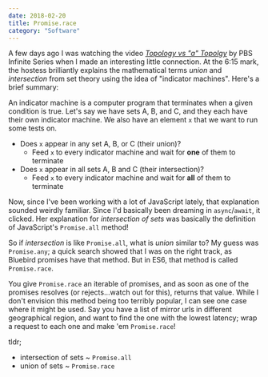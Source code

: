 ```yaml
---
date: 2018-02-20
title: Promise.race
category: "Software"
---
```


A few days ago I was watching the video [_Topology vs "a" Topolgy_][1] by PBS Infinite Series when I made an interesting little connection. At the 6:15 mark, the hostess brilliantly explains the mathematical terms _union_ and _intersection_ from set theory using the idea of "indicator machines". Here's a brief summary:

An indicator machine is a computer program that terminates when a given condition is true. Let's say we have sets A, B, and C, and they each have their own indicator machine. We also have an element `x` that  we want to run some tests on.

- Does `x` appear in any set A, B, or C (their union)?
    - Feed `x` to every indicator machine and wait for **one** of them to terminate
- Does `x` appear in all sets A, B and C (their intersection)?
    - Feed `x` to every indicator machine and wait for **all** of them to terminate

Now, since I've been working with a lot of JavaScript lately, that explanation sounded weirdly familiar. Since I'd basically been dreaming in `async`/`await`, it clicked. Her explanation for _intersection of sets_ was basically the definition of JavaScript's `Promise.all` method!

So if _intersection_ is like `Promise.all`, what is _union_ similar to? My guess was `Promise.any`; a quick search showed that I was on the right track, as Bluebird promises have that method. But in ES6, that method is called `Promise.race`.

You give `Promise.race` an iterable of promises, and as soon as one of the promises resolves (or rejects...watch out for this), returns that value. While I don't envision this method being too terribly popular, I can see one case where it might be used. Say you have a list of mirror urls in different geographical region, and want to find the one with the lowest latency; wrap a request to each one and make 'em `Promise.race`!

tldr;

- intersection of sets ~ `Promise.all`
- union of sets ~ `Promise.race`

[1]: https://youtu.be/tdOaMOcxY7U?t=6m15s
